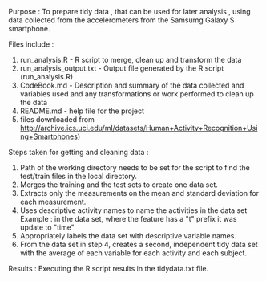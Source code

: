 Purpose : To prepare tidy data , that can be used for later analysis , using data collected from the accelerometers from the Samsumg Galaxy S smartphone.

Files include :
1. run_analysis.R - R script to merge, clean up and transform the data
2. run_analysis_output.txt - Output file generated by the R script (run_analysis.R)
3. CodeBook.md - Description and summary of the data collected and variables used and any transformations or work performed to clean up the data
4. README.md - help file for the project
5. files downloaded from http://archive.ics.uci.edu/ml/datasets/Human+Activity+Recognition+Using+Smartphones)

Steps taken for getting and cleaning data :
1. Path of the working directory needs to be set for the  script to find the test/train files in the local directory.
1. Merges the training and the test sets to create one data set.
2. Extracts only the measurements on the mean and standard deviation for each measurement.
3. Uses descriptive activity names to name the activities in the data set
	Example : in the data set, where the feature has a "t" prefix it was update to "time"
4. Appropriately labels the data set with descriptive variable names.
5. From the data set in step 4, creates a second, independent tidy data set with the average of each variable for each activity and each subject.

Results :
Executing the R script results in the tidydata.txt file.



